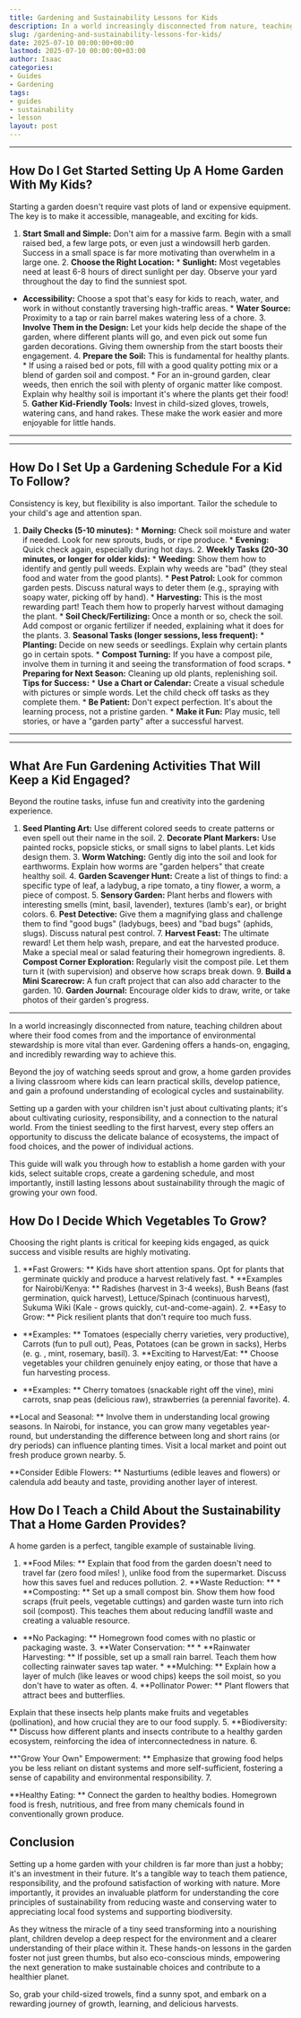 ```yaml
---
title: Gardening and Sustainability Lessons for Kids
description: In a world increasingly disconnected from nature, teaching children about where their food comes from and the importance of environmental stewardship is more...
slug: /gardening-and-sustainability-lessons-for-kids/
date: 2025-07-10 00:00:00+00:00
lastmod: 2025-07-10 00:00:00+03:00
author: Isaac
categories:
- Guides
- Gardening
tags:
- guides
- sustainability
- lesson
layout: post
---
```

---
## How Do I Get Started Setting Up A Home Garden With My Kids?
Starting a garden doesn't require vast plots of land or expensive equipment. The key is to make it accessible, manageable, and exciting for kids.
1. **Start Small and Simple:** Don't aim for a massive farm. Begin with a small raised bed, a few large pots, or even just a windowsill herb garden. Success in a small space is far more motivating than overwhelm in a large one. 2. **Choose the Right Location:** * **Sunlight:** Most vegetables need at least 6-8 hours of direct sunlight per day. Observe your yard throughout the day to find the sunniest spot.
* **Accessibility:** Choose a spot that's easy for kids to reach, water, and work in without constantly traversing high-traffic areas. * **Water Source:** Proximity to a tap or rain barrel makes watering less of a chore. 3. **Involve Them in the Design:** Let your kids help decide the shape of the garden, where different plants will go, and even pick out some fun garden decorations. Giving them ownership from the start boosts their engagement. 4.
**Prepare the Soil:** This is fundamental for healthy plants. * If using a raised bed or pots, fill with a good quality potting mix or a blend of garden soil and compost. * For an in-ground garden, clear weeds, then enrich the soil with plenty of organic matter like compost. Explain why healthy soil is important  it's where the plants get their food! 5. **Gather Kid-Friendly Tools:** Invest in child-sized gloves, trowels, watering cans, and hand rakes.
These make the work easier and more enjoyable for little hands.
---
---
## How Do I Set Up a Gardening Schedule For a Kid To Follow?
Consistency is key, but flexibility is also important. Tailor the schedule to your child's age and attention span.
1. **Daily Checks (5-10 minutes):** * **Morning:** Check soil moisture and water if needed. Look for new sprouts, buds, or ripe produce. * **Evening:** Quick check again, especially during hot days. 2. **Weekly Tasks (20-30 minutes, or longer for older kids):** * **Weeding:** Show them how to identify and gently pull weeds. Explain why weeds are "bad" (they steal food and water from the good plants). * **Pest Patrol:** Look for common garden pests.
Discuss natural ways to deter them (e.g., spraying with soapy water, picking off by hand). * **Harvesting:** This is the most rewarding part! Teach them how to properly harvest without damaging the plant. * **Soil Check/Fertilizing:** Once a month or so, check the soil. Add compost or organic fertilizer if needed, explaining what it does for the plants. 3. **Seasonal Tasks (longer sessions, less frequent):** * **Planting:** Decide on new seeds or seedlings.
Explain why certain plants go in certain spots. * **Compost Turning:** If you have a compost pile, involve them in turning it and seeing the transformation of food scraps. * **Preparing for Next Season:** Cleaning up old plants, replenishing soil.
**Tips for Success:** * **Use a Chart or Calendar:** Create a visual schedule with pictures or simple words. Let the child check off tasks as they complete them. * **Be Patient:** Don't expect perfection. It's about the learning process, not a pristine garden. * **Make it Fun:** Play music, tell stories, or have a "garden party" after a successful harvest.
---
---
## What Are Fun Gardening Activities That Will Keep a Kid Engaged?
Beyond the routine tasks, infuse fun and creativity into the gardening experience.
1. **Seed Planting Art:** Use different colored seeds to create patterns or even spell out their name in the soil. 2. **Decorate Plant Markers:** Use painted rocks, popsicle sticks, or small signs to label plants. Let kids design them. 3. **Worm Watching:** Gently dig into the soil and look for earthworms. Explain how worms are "garden helpers" that create healthy soil. 4.
**Garden Scavenger Hunt:** Create a list of things to find: a specific type of leaf, a ladybug, a ripe tomato, a tiny flower, a worm, a piece of compost. 5. **Sensory Garden:** Plant herbs and flowers with interesting smells (mint, basil, lavender), textures (lamb's ear), or bright colors. 6. **Pest Detective:** Give them a magnifying glass and challenge them to find "good bugs" (ladybugs, bees) and "bad bugs" (aphids, slugs). Discuss natural pest control. 7.
**Harvest Feast:** The ultimate reward! Let them help wash, prepare, and eat the harvested produce. Make a special meal or salad featuring their homegrown ingredients. 8. **Compost Corner Exploration:** Regularly visit the compost pile. Let them turn it (with supervision) and observe how scraps break down. 9. **Build a Mini Scarecrow:** A fun craft project that can also add character to the garden. 10.
**Garden Journal:** Encourage older kids to draw, write, or take photos of their garden's progress.
---

In a world increasingly disconnected from nature, teaching children about where their food comes from and the importance of environmental stewardship is more vital than ever. Gardening offers a hands-on, engaging, and incredibly rewarding way to achieve this.

Beyond the joy of watching seeds sprout and grow, a home garden provides a living classroom where kids can learn practical skills, develop patience, and gain a profound understanding of ecological cycles and sustainability.

Setting up a garden with your children isn't just about cultivating plants; it's about cultivating curiosity, responsibility, and a connection to the natural world. From the tiniest seedling to the first harvest, every step offers an opportunity to discuss the delicate balance of ecosystems, the impact of food choices, and the power of individual actions.

This guide will walk you through how to establish a home garden with your kids, select suitable crops, create a gardening schedule, and most importantly, instill lasting lessons about sustainability through the magic of growing your own food.

##  How Do I Decide Which Vegetables To Grow?

Choosing the right plants is critical for keeping kids engaged, as quick success and visible results are highly motivating.

1. **Fast Growers: ** Kids have short attention spans. Opt for plants that germinate quickly and produce a harvest relatively fast. * **Examples for Nairobi/Kenya: ** Radishes (harvest in 3-4 weeks), Bush Beans (fast germination, quick harvest), Lettuce/Spinach (continuous harvest), Sukuma Wiki (Kale - grows quickly, cut-and-come-again). 2. **Easy to Grow: ** Pick resilient plants that don't require too much fuss.

* **Examples: ** Tomatoes (especially cherry varieties, very productive), Carrots (fun to pull out), Peas, Potatoes (can be grown in sacks), Herbs (e. g. , mint, rosemary, basil). 3. **Exciting to Harvest/Eat: ** Choose vegetables your children genuinely enjoy eating, or those that have a fun harvesting process.

* **Examples: ** Cherry tomatoes (snackable right off the vine), mini carrots, snap peas (delicious raw), strawberries (a perennial favorite). 4.

**Local and Seasonal: ** Involve them in understanding local growing seasons. In Nairobi, for instance, you can grow many vegetables year-round, but understanding the difference between long and short rains (or dry periods) can influence planting times. Visit a local market and point out fresh produce grown nearby. 5.

**Consider Edible Flowers: ** Nasturtiums (edible leaves and flowers) or calendula add beauty and taste, providing another layer of interest.

##  How Do I Teach a Child About the Sustainability That a Home Garden Provides?

A home garden is a perfect, tangible example of sustainable living.

1. **Food Miles: ** Explain that food from the garden doesn't need to travel far (zero food miles! ), unlike food from the supermarket. Discuss how this saves fuel and reduces pollution. 2. **Waste Reduction: ** * **Composting: ** Set up a small compost bin. Show them how food scraps (fruit peels, vegetable cuttings) and garden waste turn into rich soil (compost). This teaches them about reducing landfill waste and creating a valuable resource.

* **No Packaging: ** Homegrown food comes with no plastic or packaging waste. 3. **Water Conservation: ** * **Rainwater Harvesting: ** If possible, set up a small rain barrel. Teach them how collecting rainwater saves tap water. * **Mulching: ** Explain how a layer of mulch (like leaves or wood chips) keeps the soil moist, so you don't have to water as often. 4. **Pollinator Power: ** Plant flowers that attract bees and butterflies.

Explain that these insects help plants make fruits and vegetables (pollination), and how crucial they are to our food supply. 5. **Biodiversity: ** Discuss how different plants and insects contribute to a healthy garden ecosystem, reinforcing the idea of interconnectedness in nature. 6.

**"Grow Your Own" Empowerment: ** Emphasize that growing food helps you be less reliant on distant systems and more self-sufficient, fostering a sense of capability and environmental responsibility. 7.

**Healthy Eating: ** Connect the garden to healthy bodies. Homegrown food is fresh, nutritious, and free from many chemicals found in conventionally grown produce.

##  Conclusion

Setting up a home garden with your children is far more than just a hobby; it's an investment in their future. It's a tangible way to teach them patience, responsibility, and the profound satisfaction of working with nature. More importantly, it provides an invaluable platform for understanding the core principles of sustainability from reducing waste and conserving water to appreciating local food systems and supporting biodiversity.

As they witness the miracle of a tiny seed transforming into a nourishing plant, children develop a deep respect for the environment and a clearer understanding of their place within it. These hands-on lessons in the garden foster not just green thumbs, but also eco-conscious minds, empowering the next generation to make sustainable choices and contribute to a healthier planet.

So, grab your child-sized trowels, find a sunny spot, and embark on a rewarding journey of growth, learning, and delicious harvests.
